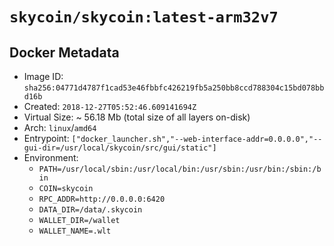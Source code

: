# `skycoin/skycoin:latest-arm32v7`

## Docker Metadata

- Image ID: `sha256:04771d4787f1cad53e46fbbfc426219fb5a250bb8ccd788304c15bd078bbd16b`
- Created: `2018-12-27T05:52:46.609141694Z`
- Virtual Size: ~ 56.18 Mb
    (total size of all layers on-disk)
- Arch: `linux`/`amd64`
- Entrypoint: `["docker_launcher.sh","--web-interface-addr=0.0.0.0","--gui-dir=/usr/local/skycoin/src/gui/static"]`
- Environment:
    - `PATH=/usr/local/sbin:/usr/local/bin:/usr/sbin:/usr/bin:/sbin:/bin`
    - `COIN=skycoin`
    - `RPC_ADDR=http://0.0.0.0:6420`
    - `DATA_DIR=/data/.skycoin`
    - `WALLET_DIR=/wallet`
    - `WALLET_NAME=.wlt`

